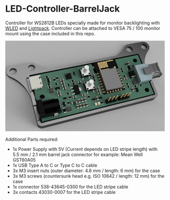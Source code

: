 # LED-Controller-BarrelJack
Controller for WS2812B LEDs specially made for monitor backlighting with [WLED](https://kno.wled.ge/) and [Lightpack](https://github.com/psieg/Lightpack). Controller can be attached to VESA 75 / 100 monitor mount using the case included in this repo.

![Front](https://github.com/dtimber/LED-Controller-BarrelJack/blob/main/Pictures/Rendering.PNG)

Additional Parts required:
* 1x Power Supply with 5V (Current depends on LED stripe length) with 5.5 mm / 2.1 mm barrel jack connector for example: Mean Well GST60A05
* 1x USB Type A to C or Type C to C cable
* 3x M3 insert nuts (outer diameter: 4.6 mm / length: 6 mm) for the case
* 3x M3 screws (countersunk head e.g. ISO 10642 / length: 12 mm) for the case
* 1x connector 538-43645-0300 for the LED stripe cable
* 3x contacts 43030-0007 for the LED stripe cable
